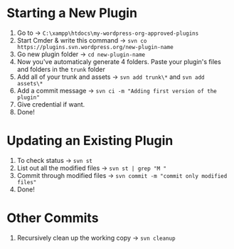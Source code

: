 # Starting a New Plugin

1. Go to → `C:\xampp\htdocs\my-wordpress-org-approved-plugins`
2. Start Cmder & write this command → `svn co https://plugins.svn.wordpress.org/new-plugin-name`
3. Go new plugin folder → `cd new-plugin-name`
4. Now you've automaticaly generate 4 folders. Paste your plugin's files and folders in the `trunk` folder
5. Add all of your trunk and assets → `svn add trunk\*` and `svn add assets\*`
6. Add a commit message → `svn ci -m "Adding first version of the plugin"`
7. Give credential if want.
8. Done!

# Updating an Existing Plugin

1. To check status → `svn st`
2. List out all the modified files → `svn st | grep "M "`
3. Commit through modified files → `svn commit -m "commit only modified files"`
4. Done!

# Other Commits

1. Recursively clean up the working copy → `svn cleanup`
